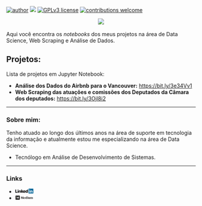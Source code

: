 [![author](https://img.shields.io/badge/author-daniellsaulo-red.svg)](https://www.linkedin.com/in/daniellsaulo) [![](https://img.shields.io/badge/python-3.7+-blue.svg)](https://www.python.org/downloads/release/python-3104/) [![GPLv3 license](https://img.shields.io/badge/License-GPLv3-blue.svg)](http://perso.crans.org/besson/LICENSE.html) [![contributions welcome](https://img.shields.io/badge/contributions-welcome-brightgreen.svg?style=flat)](https://github.com/daniellsaulo/data_science/issues)

<p align="center">
  <img src="/img/github_cover.png" >
</p>

Aqui você encontra os *notebooks* dos meus projetos na área de Data Science, Web Scraping e Análise de Dados.

## Projetos:
Lista de projetos em Jupyter Notebook:

* **Análise dos Dados do Airbnb para o Vancouver:** https://bit.ly/3e34Vv1
* **Web Scraping das atuações e comissões dos Deputados da Câmara dos deputados:** https://bit.ly/3Ojl8i2
---

### Sobre mim:

Tenho atuado ao longo dos últimos anos na área de suporte em tecnologia da informação e atualmente estou me especializando na área de Data Science.

* Tecnólogo em Análise de Desenvolvimento de Sistemas.

---

### Links

* <a href="https://linkedin.com/in/daniellsaulo/">
    <img src="/img/linkedin.png" width="10%" ></a>
* <a href="https://medium.com/@daniellsaulo">
    <img src="/img/medium.png" width="10%" ></a>



